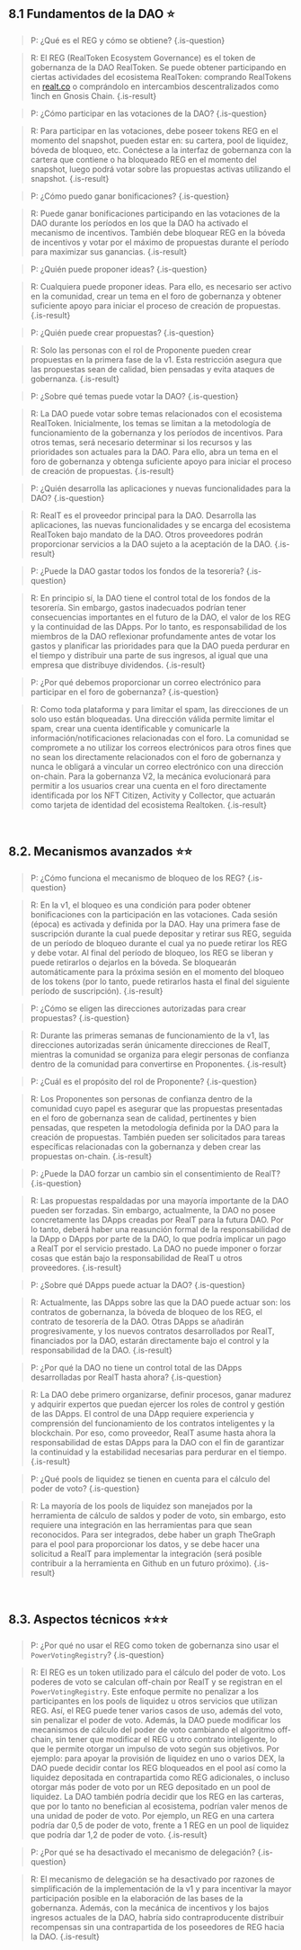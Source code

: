 ## 8.1 Fundamentos de la DAO ⭐

> P: ¿Qué es el REG y cómo se obtiene?
> {.is-question}

> R: El REG (RealToken Ecosystem Governance) es el token de gobernanza de la DAO RealToken. Se puede obtener participando en ciertas actividades del ecosistema RealToken: comprando RealTokens en [realt.co](http://realt.co) o comprándolo en intercambios descentralizados como 1inch en Gnosis Chain.
> {.is-result}

> P: ¿Cómo participar en las votaciones de la DAO?
> {.is-question}

> R: Para participar en las votaciones, debe poseer tokens REG en el momento del snapshot, pueden estar en: su cartera, pool de liquidez, bóveda de bloqueo, etc. Conéctese a la interfaz de gobernanza con la cartera que contiene o ha bloqueado REG en el momento del snapshot, luego podrá votar sobre las propuestas activas utilizando el snapshot.
> {.is-result}

> P: ¿Cómo puedo ganar bonificaciones?
> {.is-question}

> R: Puede ganar bonificaciones participando en las votaciones de la DAO durante los períodos en los que la DAO ha activado el mecanismo de incentivos. También debe bloquear REG en la bóveda de incentivos y votar por el máximo de propuestas durante el período para maximizar sus ganancias.
> {.is-result}

> P: ¿Quién puede proponer ideas?
> {.is-question}

> R: Cualquiera puede proponer ideas. Para ello, es necesario ser activo en la comunidad, crear un tema en el foro de gobernanza y obtener suficiente apoyo para iniciar el proceso de creación de propuestas.
> {.is-result}

> P: ¿Quién puede crear propuestas?
> {.is-question}

> R: Solo las personas con el rol de Proponente pueden crear propuestas en la primera fase de la v1. Esta restricción asegura que las propuestas sean de calidad, bien pensadas y evita ataques de gobernanza.
> {.is-result}

> P: ¿Sobre qué temas puede votar la DAO?
> {.is-question}

> R: La DAO puede votar sobre temas relacionados con el ecosistema RealToken. Inicialmente, los temas se limitan a la metodología de funcionamiento de la gobernanza y los períodos de incentivos. Para otros temas, será necesario determinar si los recursos y las prioridades son actuales para la DAO. Para ello, abra un tema en el foro de gobernanza y obtenga suficiente apoyo para iniciar el proceso de creación de propuestas.
> {.is-result}

> P: ¿Quién desarrolla las aplicaciones y nuevas funcionalidades para la DAO?
> {.is-question}

> R: RealT es el proveedor principal para la DAO. Desarrolla las aplicaciones, las nuevas funcionalidades y se encarga del ecosistema RealToken bajo mandato de la DAO. Otros proveedores podrán proporcionar servicios a la DAO sujeto a la aceptación de la DAO.
> {.is-result}

> P: ¿Puede la DAO gastar todos los fondos de la tesorería?
> {.is-question}

> R: En principio sí, la DAO tiene el control total de los fondos de la tesorería. Sin embargo, gastos inadecuados podrían tener consecuencias importantes en el futuro de la DAO, el valor de los REG y la continuidad de las DApps. Por lo tanto, es responsabilidad de los miembros de la DAO reflexionar profundamente antes de votar los gastos y planificar las prioridades para que la DAO pueda perdurar en el tiempo y distribuir una parte de sus ingresos, al igual que una empresa que distribuye dividendos.
> {.is-result}

> P: ¿Por qué debemos proporcionar un correo electrónico para participar en el foro de gobernanza?
> {.is-question}

> R: Como toda plataforma y para limitar el spam, las direcciones de un solo uso están bloqueadas. Una dirección válida permite limitar el spam, crear una cuenta identificable y comunicarle la información/notificaciones relacionadas con el foro. La comunidad se compromete a no utilizar los correos electrónicos para otros fines que no sean los directamente relacionados con el foro de gobernanza y nunca le obligará a vincular un correo electrónico con una dirección on-chain. Para la gobernanza V2, la mecánica evolucionará para permitir a los usuarios crear una cuenta en el foro directamente identificada por los NFT Citizen, Activity y Collector, que actuarán como tarjeta de identidad del ecosistema Realtoken.
> {.is-result}

<br>

## 8.2. Mecanismos avanzados ⭐⭐

> P: ¿Cómo funciona el mecanismo de bloqueo de los REG?
> {.is-question}

> R: En la v1, el bloqueo es una condición para poder obtener bonificaciones con la participación en las votaciones. Cada sesión (época) es activada y definida por la DAO. Hay una primera fase de suscripción durante la cual puede depositar y retirar sus REG, seguida de un período de bloqueo durante el cual ya no puede retirar los REG y debe votar. Al final del período de bloqueo, los REG se liberan y puede retirarlos o dejarlos en la bóveda. Se bloquearán automáticamente para la próxima sesión en el momento del bloqueo de los tokens (por lo tanto, puede retirarlos hasta el final del siguiente período de suscripción).
> {.is-result}

> P: ¿Cómo se eligen las direcciones autorizadas para crear propuestas?
> {.is-question}

> R: Durante las primeras semanas de funcionamiento de la v1, las direcciones autorizadas serán únicamente direcciones de RealT, mientras la comunidad se organiza para elegir personas de confianza dentro de la comunidad para convertirse en Proponentes.
> {.is-result}

> P: ¿Cuál es el propósito del rol de Proponente?
> {.is-question}

> R: Los Proponentes son personas de confianza dentro de la comunidad cuyo papel es asegurar que las propuestas presentadas en el foro de gobernanza sean de calidad, pertinentes y bien pensadas, que respeten la metodología definida por la DAO para la creación de propuestas. También pueden ser solicitados para tareas específicas relacionadas con la gobernanza y deben crear las propuestas on-chain.
> {.is-result}

> P: ¿Puede la DAO forzar un cambio sin el consentimiento de RealT?
> {.is-question}

> R: Las propuestas respaldadas por una mayoría importante de la DAO pueden ser forzadas. Sin embargo, actualmente, la DAO no posee concretamente las DApps creadas por RealT para la futura DAO. Por lo tanto, deberá haber una reasunción formal de la responsabilidad de la DApp o DApps por parte de la DAO, lo que podría implicar un pago a RealT por el servicio prestado.
> La DAO no puede imponer o forzar cosas que están bajo la responsabilidad de RealT u otros proveedores.
> {.is-result}

> P: ¿Sobre qué DApps puede actuar la DAO?
> {.is-question}

> R: Actualmente, las DApps sobre las que la DAO puede actuar son: los contratos de gobernanza, la bóveda de bloqueo de los REG, el contrato de tesorería de la DAO. Otras DApps se añadirán progresivamente, y los nuevos contratos desarrollados por RealT, financiados por la DAO, estarán directamente bajo el control y la responsabilidad de la DAO.
> {.is-result}

> P: ¿Por qué la DAO no tiene un control total de las DApps desarrolladas por RealT hasta ahora?
> {.is-question}

> R: La DAO debe primero organizarse, definir procesos, ganar madurez y adquirir expertos que puedan ejercer los roles de control y gestión de las DApps. El control de una DApp requiere experiencia y comprensión del funcionamiento de los contratos inteligentes y la blockchain. Por eso, como proveedor, RealT asume hasta ahora la responsabilidad de estas DApps para la DAO con el fin de garantizar la continuidad y la estabilidad necesarias para perdurar en el tiempo.
> {.is-result}

> P: ¿Qué pools de liquidez se tienen en cuenta para el cálculo del poder de voto?
> {.is-question}

> R: La mayoría de los pools de liquidez son manejados por la herramienta de cálculo de saldos y poder de voto, sin embargo, esto requiere una integración en las herramientas para que sean reconocidos. Para ser integrados, debe haber un graph TheGraph para el pool para proporcionar los datos, y se debe hacer una solicitud a RealT para implementar la integración (será posible contribuir a la herramienta en Github en un futuro próximo).
> {.is-result}

<br>

## 8.3. Aspectos técnicos ⭐⭐⭐

> P: ¿Por qué no usar el REG como token de gobernanza sino usar el `PowerVotingRegistry`?
> {.is-question}

> R: El REG es un token utilizado para el cálculo del poder de voto. Los poderes de voto se calculan off-chain por RealT y se registran en el `PowerVotingRegistry`. Este enfoque permite no penalizar a los participantes en los pools de liquidez u otros servicios que utilizan REG. Así, el REG puede tener varios casos de uso, además del voto, sin penalizar el poder de voto. Además, la DAO puede modificar los mecanismos de cálculo del poder de voto cambiando el algoritmo off-chain, sin tener que modificar el REG u otro contrato inteligente, lo que le permite otorgar un impulso de voto según sus objetivos. Por ejemplo: para apoyar la provisión de liquidez en uno o varios DEX, la DAO puede decidir contar los REG bloqueados en el pool así como la liquidez depositada en contrapartida como REG adicionales, o incluso otorgar más poder de voto por un REG depositado en un pool de liquidez. La DAO también podría decidir que los REG en las carteras, que por lo tanto no benefician al ecosistema, podrían valer menos de una unidad de poder de voto. Por ejemplo, un REG en una cartera podría dar 0,5 de poder de voto, frente a 1 REG en un pool de liquidez que podría dar 1,2 de poder de voto.
> {.is-result}

> P: ¿Por qué se ha desactivado el mecanismo de delegación?
> {.is-question}

> R: El mecanismo de delegación se ha desactivado por razones de simplificación de la implementación de la v1 y para incentivar la mayor participación posible en la elaboración de las bases de la gobernanza. Además, con la mecánica de incentivos y los bajos ingresos actuales de la DAO, habría sido contraproducente distribuir recompensas sin una contrapartida de los poseedores de REG hacia la DAO.
> {.is-result}
